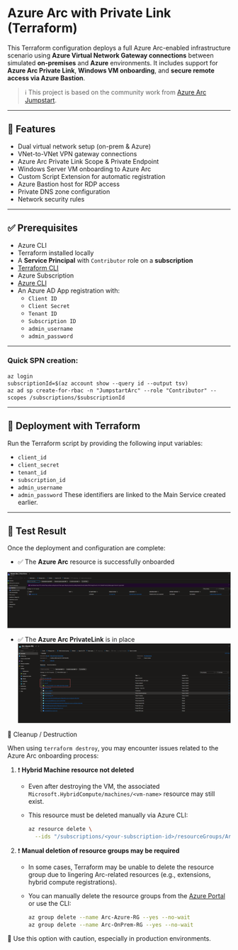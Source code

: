 # Azure Arc with Private Link (Terraform)

This Terraform configuration deploys a full Azure Arc-enabled infrastructure scenario using **Azure Virtual Network Gateway connections** between simulated **on-premises** and **Azure** environments. It includes support for **Azure Arc Private Link**, **Windows VM onboarding**, and **secure remote access via Azure Bastion**.

> ℹ️ This project is based on the community work from [Azure Arc Jumpstart](https://github.com/microsoft/azure_arc).  
---

## 📌 Features

- Dual virtual network setup (on-prem & Azure)
- VNet-to-VNet VPN gateway connections
- Azure Arc Private Link Scope & Private Endpoint
- Windows Server VM onboarding to Azure Arc
- Custom Script Extension for automatic registration
- Azure Bastion host for RDP access
- Private DNS zone configuration
- Network security rules

---



## ✅ Prerequisites

- Azure CLI
- Terraform installed locally
- A **Service Principal** with `Contributor` role on a **subscription**
- [Terraform CLI](https://developer.hashicorp.com/terraform/downloads)
- Azure Subscription
- [Azure CLI](https://learn.microsoft.com/en-us/cli/azure/install-azure-cli)
- An Azure AD App registration with:
  - `Client ID`
  - `Client Secret`
  - `Tenant ID`
  - `Subscription ID`
  - `admin_username`
  - `admin_password`


---
### Quick SPN creation:

```
az login
subscriptionId=$(az account show --query id --output tsv)
az ad sp create-for-rbac -n "JumpstartArc" --role "Contributor" --scopes /subscriptions/$subscriptionId
```
---
## 🚀 Deployment with Terraform

Run the Terraform script by providing the following input variables:

- `client_id`
- `client_secret`
- `tenant_id`
- `subscription_id`
- `admin_username`
- `admin_password`
These identifiers are linked to the Main Service created earlier.

---
## 🧪 Test Result

Once the deployment and configuration are complete:

- ✅ The **Azure Arc** resource is successfully onboarded  

![Arc Resource Screenshot](./assets/azure_arc_finally.png)

- ✅ The **Azure Arc PrivateLink** is in place 
![Arc Resource Screenshot](./assets/PrivateLink.png)

🧹 Cleanup / Destruction

When using `terraform destroy`, you may encounter issues related to the Azure Arc onboarding process:

1. ❗ **Hybrid Machine resource not deleted**
   - Even after destroying the VM, the associated `Microsoft.HybridCompute/machines/<vm-name>` resource may still exist.
   - This resource must be deleted manually via Azure CLI:

     ```bash
     az resource delete \
       --ids "/subscriptions/<your-subscription-id>/resourceGroups/Arc-Azure-RG/providers/Microsoft.HybridCompute/machines/<vm-name>"
     ```

2. ❗ **Manual deletion of resource groups may be required**
   - In some cases, Terraform may be unable to delete the resource group due to lingering Arc-related resources (e.g., extensions, hybrid compute registrations).
   - You can manually delete the resource groups from the [Azure Portal](https://portal.azure.com) or use the CLI:

     ```bash
     az group delete --name Arc-Azure-RG --yes --no-wait
     az group delete --name Arc-OnPrem-RG --yes --no-wait
     ```

🔐 Use this option with caution, especially in production environments.

